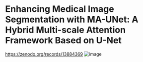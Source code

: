 # Enhancing Medical Image Segmentation with MA-UNet: A Hybrid Multi-scale Attention Framework Based on U-Net
https://zenodo.org/records/13884369
![image](https://github.com/user-attachments/assets/0a5a24a4-ef93-422a-a335-c7a73f9f023a)
